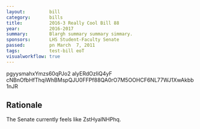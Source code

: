 ```yaml
---
layout:         bill
category:       bills
title:          2016-3 Really Cool Bill 88
year:           2016-2017
summary:        Blargh summary summary simmary.
sponsors:       LHS Student-Faculty Senate
passed:         pn March  7, 2011
tags:           test-bill eoT
visualworkflow: true
---
```



pgyysmahxYmzs60qPJo2 alyERdOzIiQ4yF cNBnOfbHfThqiWhBMspQJU0FFPf88QA0rO7M5OOHCF6NL77WJ1XwAkbb1nJR 




Rationale
---------
The Senate currently feels like ZstHyalNHPhq.
